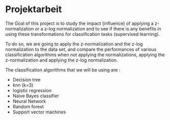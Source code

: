 # Projektarbeit

The Goal of this project is to study the impact (influence) of applying a z-normalization or a z-log normalization and to see if there is any benefits in using these transformations for classification tasks (supervised learning).

To do so, we are going to apply the z-normalization and the z-log normalization to the data set, and compare the performances of various classification algorithms when not applying the normalizations, applying the z-normalization and applying the z-log normalization.

The classification algorithms that we will be using are :

* Decision tree
* knn (k=3)
* logistic regression
* Naive Bayes classifier
* Neural Network
* Random forest
* Support vector machines
